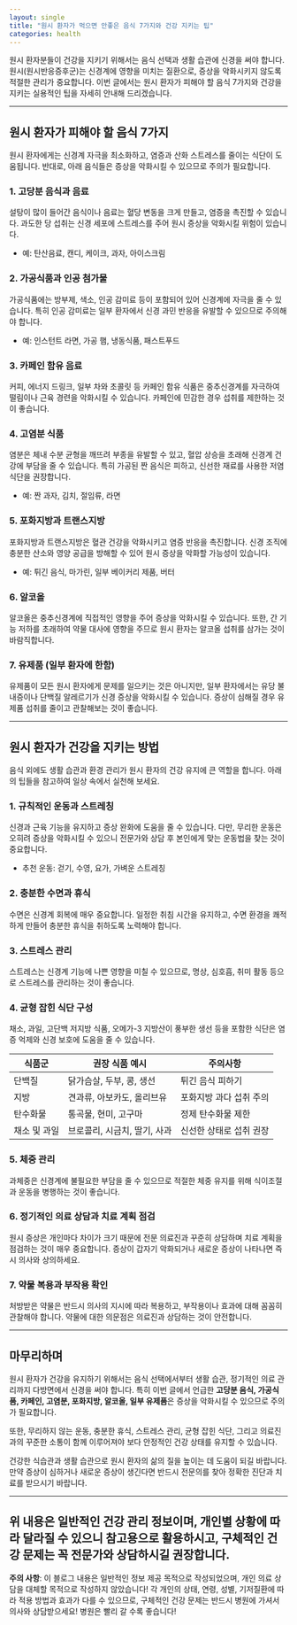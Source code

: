 ```yaml
---
layout: single
title: "원시 환자가 먹으면 안좋은 음식 7가지와 건강 지키는 팁"
categories: health
---
```

원시 환자분들이 건강을 지키기 위해서는 음식 선택과 생활 습관에 신경을 써야 합니다. 원시(원시반응증후군)는 신경계에 영향을 미치는 질환으로, 증상을 악화시키지 않도록 적절한 관리가 중요합니다. 이번 글에서는 원시 환자가 피해야 할 음식 7가지와 건강을 지키는 실용적인 팁을 자세히 안내해 드리겠습니다.

---

## 원시 환자가 피해야 할 음식 7가지

원시 환자에게는 신경계 자극을 최소화하고, 염증과 산화 스트레스를 줄이는 식단이 도움됩니다. 반대로, 아래 음식들은 증상을 악화시킬 수 있으므로 주의가 필요합니다.

### 1. 고당분 음식과 음료

설탕이 많이 들어간 음식이나 음료는 혈당 변동을 크게 만들고, 염증을 촉진할 수 있습니다. 과도한 당 섭취는 신경 세포에 스트레스를 주어 원시 증상을 악화시킬 위험이 있습니다.

- 예: 탄산음료, 캔디, 케이크, 과자, 아이스크림

### 2. 가공식품과 인공 첨가물

가공식품에는 방부제, 색소, 인공 감미료 등이 포함되어 있어 신경계에 자극을 줄 수 있습니다. 특히 인공 감미료는 일부 환자에서 신경 과민 반응을 유발할 수 있으므로 주의해야 합니다.

- 예: 인스턴트 라면, 가공 햄, 냉동식품, 패스트푸드

### 3. 카페인 함유 음료

커피, 에너지 드링크, 일부 차와 초콜릿 등 카페인 함유 식품은 중추신경계를 자극하여 떨림이나 근육 경련을 악화시킬 수 있습니다. 카페인에 민감한 경우 섭취를 제한하는 것이 좋습니다.

### 4. 고염분 식품

염분은 체내 수분 균형을 깨뜨려 부종을 유발할 수 있고, 혈압 상승을 초래해 신경계 건강에 부담을 줄 수 있습니다. 특히 가공된 짠 음식은 피하고, 신선한 재료를 사용한 저염 식단을 권장합니다.

- 예: 짠 과자, 김치, 절임류, 라면

### 5. 포화지방과 트랜스지방

포화지방과 트랜스지방은 혈관 건강을 악화시키고 염증 반응을 촉진합니다. 신경 조직에 충분한 산소와 영양 공급을 방해할 수 있어 원시 증상을 악화할 가능성이 있습니다.

- 예: 튀긴 음식, 마가린, 일부 베이커리 제품, 버터

### 6. 알코올

알코올은 중추신경계에 직접적인 영향을 주어 증상을 악화시킬 수 있습니다. 또한, 간 기능 저하를 초래하여 약물 대사에 영향을 주므로 원시 환자는 알코올 섭취를 삼가는 것이 바람직합니다.

### 7. 유제품 (일부 환자에 한함)

유제품이 모든 원시 환자에게 문제를 일으키는 것은 아니지만, 일부 환자에서는 유당 불내증이나 단백질 알레르기가 신경 증상을 악화시킬 수 있습니다. 증상이 심해질 경우 유제품 섭취를 줄이고 관찰해보는 것이 좋습니다.

---

## 원시 환자가 건강을 지키는 방법

음식 외에도 생활 습관과 환경 관리가 원시 환자의 건강 유지에 큰 역할을 합니다. 아래의 팁들을 참고하여 일상 속에서 실천해 보세요.

### 1. 규칙적인 운동과 스트레칭

신경과 근육 기능을 유지하고 증상 완화에 도움을 줄 수 있습니다. 다만, 무리한 운동은 오히려 증상을 악화시킬 수 있으니 전문가와 상담 후 본인에게 맞는 운동법을 찾는 것이 중요합니다.

- 추천 운동: 걷기, 수영, 요가, 가벼운 스트레칭

### 2. 충분한 수면과 휴식

수면은 신경계 회복에 매우 중요합니다. 일정한 취침 시간을 유지하고, 수면 환경을 쾌적하게 만들어 충분한 휴식을 취하도록 노력해야 합니다.

### 3. 스트레스 관리

스트레스는 신경계 기능에 나쁜 영향을 미칠 수 있으므로, 명상, 심호흡, 취미 활동 등으로 스트레스를 관리하는 것이 좋습니다.

### 4. 균형 잡힌 식단 구성

채소, 과일, 고단백 저지방 식품, 오메가-3 지방산이 풍부한 생선 등을 포함한 식단은 염증 억제와 신경 보호에 도움을 줄 수 있습니다.

| 식품군         | 권장 식품 예시                | 주의사항                       |
|----------------|----------------------------|------------------------------|
| 단백질         | 닭가슴살, 두부, 콩, 생선       | 튀긴 음식 피하기              |
| 지방           | 견과류, 아보카도, 올리브유     | 포화지방 과다 섭취 주의       |
| 탄수화물       | 통곡물, 현미, 고구마           | 정제 탄수화물 제한            |
| 채소 및 과일   | 브로콜리, 시금치, 딸기, 사과   | 신선한 상태로 섭취 권장       |

### 5. 체중 관리

과체중은 신경계에 불필요한 부담을 줄 수 있으므로 적절한 체중 유지를 위해 식이조절과 운동을 병행하는 것이 좋습니다.

### 6. 정기적인 의료 상담과 치료 계획 점검

원시 증상은 개인마다 차이가 크기 때문에 전문 의료진과 꾸준히 상담하며 치료 계획을 점검하는 것이 매우 중요합니다. 증상이 갑자기 악화되거나 새로운 증상이 나타나면 즉시 의사와 상의하세요.

### 7. 약물 복용과 부작용 확인

처방받은 약물은 반드시 의사의 지시에 따라 복용하고, 부작용이나 효과에 대해 꼼꼼히 관찰해야 합니다. 약물에 대한 의문점은 의료진과 상담하는 것이 안전합니다.

---

## 마무리하며

원시 환자가 건강을 유지하기 위해서는 음식 선택에서부터 생활 습관, 정기적인 의료 관리까지 다방면에서 신경을 써야 합니다. 특히 이번 글에서 언급한 **고당분 음식, 가공식품, 카페인, 고염분, 포화지방, 알코올, 일부 유제품**은 증상을 악화시킬 수 있으므로 주의가 필요합니다.

또한, 무리하지 않는 운동, 충분한 휴식, 스트레스 관리, 균형 잡힌 식단, 그리고 의료진과의 꾸준한 소통이 함께 이루어져야 보다 안정적인 건강 상태를 유지할 수 있습니다.

건강한 식습관과 생활 습관으로 원시 환자의 삶의 질을 높이는 데 도움이 되길 바랍니다. 만약 증상이 심하거나 새로운 증상이 생긴다면 반드시 전문의를 찾아 정확한 진단과 치료를 받으시기 바랍니다.

---

위 내용은 일반적인 건강 관리 정보이며, 개인별 상황에 따라 달라질 수 있으니 참고용으로 활용하시고, 구체적인 건강 문제는 꼭 전문가와 상담하시길 권장합니다.
---

**주의 사항**: 이 블로그 내용은 일반적인 정보 제공 목적으로 작성되었으며, 개인 의료 상담을 대체할 목적으로 작성하지 않았습니다! 각 개인의 상태, 연령, 성별, 기저질환에 따라 적용 방법과 효과가 다를 수 있으므로, 구체적인 건강 문제는 반드시 병원에 가셔서 의사와 상담받으세요! 병원은 빨리 갈 수록 좋습니다!
